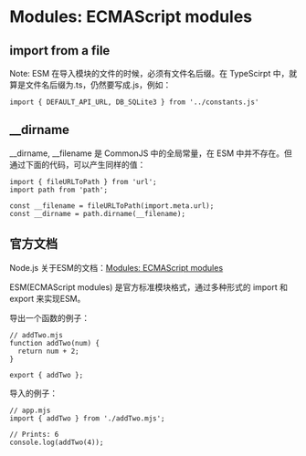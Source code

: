 # Modules: ECMAScript modules

## import from a file

Note: ESM 在导入模块的文件的时候，必须有文件名后缀。在 TypeScirpt 中，就算是文件名后缀为.ts，仍然要写成.js，例如：


    import { DEFAULT_API_URL, DB_SQLite3 } from '../constants.js'

## __dirname

__dirname, __filename 是 CommonJS 中的全局常量，在 ESM 中并不存在。但通过下面的代码，可以产生同样的值：

    import { fileURLToPath } from 'url';
    import path from 'path';
    
    const __filename = fileURLToPath(import.meta.url);
    const __dirname = path.dirname(__filename);



## 官方文档

Node.js 关于ESM的文档：[Modules: ECMAScript modules](https://nodejs.org/api/esm.html)

ESM(ECMAScript modules) 是官方标准模块格式，通过多种形式的 import 和 export 来实现ESM。


导出一个函数的例子：

    // addTwo.mjs
    function addTwo(num) {
      return num + 2;
    }
    
    export { addTwo };

导入的例子：

    // app.mjs
    import { addTwo } from './addTwo.mjs';
    
    // Prints: 6
    console.log(addTwo(4));




